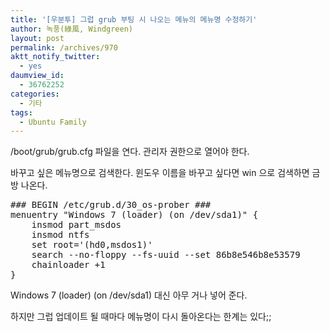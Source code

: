 ```yaml
---
title: '[우분투] 그럽 grub 부팅 시 나오는 메뉴의 메뉴명 수정하기'
author: 녹풍(綠風, Windgreen)
layout: post
permalink: /archives/970
aktt_notify_twitter:
  - yes
daumview_id:
  - 36762252
categories:
  - 기타
tags:
  - Ubuntu Family
---
```

/boot/grub/grub.cfg 파일을 연다. 관리자 권한으로 열어야 한다.

바꾸고 싶은 메뉴명으로 검색한다. 윈도우 이름을 바꾸고 싶다면 win 으로 검색하면 금방 나온다.

<pre class="brush:shell">### BEGIN /etc/grub.d/30_os-prober ###
menuentry "Windows 7 (loader) (on /dev/sda1)" {
	insmod part_msdos
	insmod ntfs
	set root=&#039;(hd0,msdos1)&#039;
	search --no-floppy --fs-uuid --set 86b8e546b8e53579
	chainloader +1
}</pre>

Windows 7 (loader) (on /dev/sda1) 대신 아무 거나 넣어 준다.

하지만 그럽 업데이트 될 때마다 메뉴명이 다시 돌아온다는 한계는 있다;;
